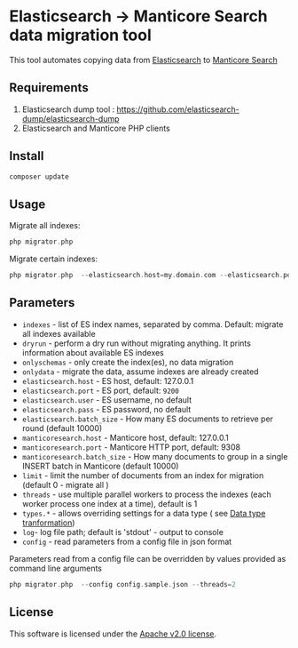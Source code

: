 Elasticsearch -> Manticore Search data migration tool
===========

This tool automates copying data from [Elasticsearch](https://www.elastic.co/elasticsearch/) to [Manticore Search](https://manticoresearch.com/)

Requirements
------------
1. Elasticsearch dump tool : https://github.com/elasticsearch-dump/elasticsearch-dump
2. Elasticsearch and Manticore PHP clients

Install
-------

```bash
composer update
```


Usage
-----

Migrate all indexes:
```php
php migrator.php
```
Migrate certain indexes:
```php
php migrator.php  --elasticsearch.host=my.domain.com --elasticsearch.port=9200 --indexes=index1,index2
```

Parameters
----------
* `indexes` - list of ES index names, separated by comma. Default:  migrate all indexes available
* `dryrun` - perform a dry run without migrating anything. It prints information about available ES indexes
* `onlyschemas` - only create the index(es), no data migration
* `onlydata` - migrate the data, assume indexes are already created
* `elasticsearch.host` - ES host, default: 127.0.0.1
* `elasticsearch.port` - ES port, default: `9200`
* `elasticsearch.user` - ES username, no default 
* `elasticsearch.pass` - ES password, no default
* `elasticsearch.batch_size` - How many ES documents to retrieve per round (default 10000)  
* `manticoresearch.host` - Manticore host, default: 127.0.0.1
* `manticoresearch.port` - Manticore HTTP port, default: 9308
* `manticoresearch.batch_size` - How many documents to group in a single INSERT batch in Manticore (default 10000)
* `limit` - limit the number of documents from an index for migration (default 0 - migrate all )
* `threads` -  use multiple parallel workers to process the indexes (each worker process one index at a time), default is 1
* `types.*` - allows overriding settings for a data type ( see [Data type tranformation](docs/Data_type_transformation.md))
* `log`- log file path; default is 'stdout' - output to console
* `config` - read parameters from a config file in json format

Parameters read from a config file can be overridden by values provided as command line arguments

```php
php migrator.php  --config config.sample.json --threads=2
```

License
-------
This software is licensed under the [Apache v2.0 license](LICENSE).
